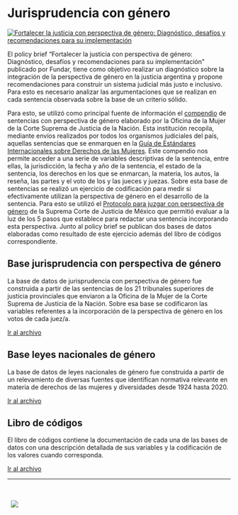 # Jurisprudencia con género

[![Fortalecer la justicia con perspectiva de género: Diagnóstico, desafíos y recomendaciones para su implementación](https://github.com/user-attachments/assets/76c665b8-9975-4793-886a-bb333c567f37)](https://fund.ar)


El policy brief “Fortalecer la justicia con perspectiva de género: Diagnóstico, desafíos y recomendaciones para su implementación" publicado por Fundar, tiene como objetivo realizar un diagnóstico sobre la integración de la perspectiva de género en la justicia argentina y propone recomendaciones para construir un sistema judicial más justo e inclusivo. Para esto es necesario analizar las argumentaciones que se realizan en cada sentencia observada sobre la base de un criterio sólido. 

Para esto, se utilizó como principal fuente de información el [compendio](https://om.csjn.gov.ar/JurisprudenciaOM/consultaOM/consultaSentencias.html) de sentencias con perspectiva de género elaborado por la Oficina de la Mujer de la Corte Suprema de Justicia de la Nación. Esta institución recopila, mediante envíos realizados por todos los organismos judiciales del país, aquellas sentencias que se enmarquen en la [Guía de Estándares Internacionales sobre Derechos de las Mujeres](https://om.csjn.gov.ar/JurisprudenciaOM/consultaOM/consultaSentencias.html). Este compendio nos permite acceder a una serie de variables descriptivas de la sentencia, entre ellas, la jurisdicción, la fecha y año de la sentencia, el estado de la sentencia, los derechos en los que se enmarcan, la materia, los autos, la reseña, las partes y el voto de los y las jueces y juezas. Sobre esta base de sentencias se realizó un ejercicio de codificación para medir si efectivamente utilizan la perspectiva de género en el desarrollo de la sentencia. Para esto se utilizó el [Protocolo para juzgar con perspectiva de género](https://www.scjn.gob.mx/registro/sites/default/files/page/2020-02/protocolo_perspectiva_genero.pdf) de la Suprema Corte de Justicia de México que permitió evaluar a la luz de los 5 pasos que establece para redactar una sentencia incorporando esta perspectiva. Junto al policy brief se publican dos bases de datos elaboradas como resultado de este ejercicio además del libro de códigos correspondiente.

## Base jurisprudencia con perspectiva de género 

La base de datos de jurisprudencia con perspectiva de género fue construida a partir de las sentencias de los 21 tribunales superiores de justicia provinciales que enviaron a la Oficina de la Mujer de la Corte Suprema de Justicia de la Nación. Sobre esa base se codificaron las variables referentes a la incorporación de la perspectiva de género en los votos de cada juez/a.

[Ir al archivo](https://github.com/datos-Fundar/jurisprudencia-con-genero/blob/main/jurisprudencia-con-genero.csv)

## Base leyes nacionales de género

La base de datos de leyes nacionales de género fue construida a partir de un relevamiento de diversas fuentes que identifican normativa relevante en materia de derechos de las mujeres y diversidades desde 1924 hasta 2020.

[Ir al archivo](https://github.com/datos-Fundar/jurisprudencia-con-genero/blob/main/normativa-genero.csv)

## Libro de códigos

El libro de códigos contiene la documentación de cada una de las bases de datos con una descripción detallada de sus variables y la codificación de los valores cuando corresponda.

[Ir al archivo](https://github.com/datos-Fundar/jurisprudencia-con-genero/blob/main/Libro%20de%20c%C3%B3digos%20base%20jurisprudencia%20g%C3%A9nero.pdf)

---
<div>&nbsp;</div>
<div>&nbsp;</div>
<div>
  &nbsp;
  <a href="https://fund.ar">
  <picture>
    <source media="(prefers-color-scheme: dark)" srcset="https://github.com/datos-Fundar/fundartools/assets/86327859/6ef27bf9-141f-4537-9d78-e16b80196959">
    <source media="(prefers-color-scheme: light)" srcset="https://github.com/datos-Fundar/fundartools/assets/86327859/aa8e7c72-4fad-403a-a8b9-739724b4c533">
    <img src="fund.ar"></img>
  </picture>
</a>
</div>
